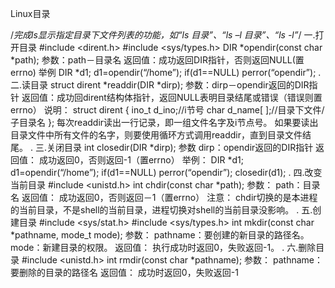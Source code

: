 Linux目录

/*完成ls显示指定目录下文件列表的功能，如“ls 目录”、“ls  –l  目录”、“ls  -l”*/
一.打开目录
#include <dirent.h>
#include <sys/types.h>
DIR *opendir(const char *path);
参数：path－目录名
返回值：成功返回DIR指针，否则返回NULL(置errno)
举例
    DIR *d1;
    d1=opendir(“/home”);
    if(d1==NULL)
	perror(“opendir”);
	.
二.读目录
struct dirent *readdir(DIR *dirp);
参数：dirp－opendir返回的DIR指针
返回值：成功回dirent结构体指针，返回NULL表明目录结尾或错误（错误则置errno）
说明：
	struct dirent
	{
	ino_t  d_ino;//i节号
	char d_name[ ];//目录下文件/子目录名
	};
每次readdir读出一行记录，即一组文件名字及i节点号。
如果要读出目录文件中所有文件的名字，则要使用循环方式调用readdir，直到目录文件结尾。
.
三.关闭目录
int closedir(DIR *dirp);
参数
	dirp：opendir返回的DIR指针
返回值：
	成功返回0，否则返回-1（置errno）
举例：
     DIR *d1;
     d1=opendir(“/home”);
     if(d1==NULL)
	    perror(“opendir”);
		closedir(d1);
.
四.改变当前目录
#include <unistd.h>
int chdir(const char *path);
参数：
	path：目录名
返回值：
	成功返回0，否则返回－1（置errno）
注意：
	chdir切换的是本进程的当前目录，不是shell的当前目录，进程切换对shell的当前目录没影响。
.
五.创建目录
#include <sys/stat.h>
#include <sys/types.h>
int mkdir(const char *pathname, mode_t mode);
参数：
	pathname：要创建的新目录的路径名。
	mode：新建目录的权限。
返回值：
	执行成功时返回0，失败返回-1。
.
六.删除目录
#include <unistd.h>
int rmdir(const char *pathname);
参数：
	pathname：要删除的目录的路径名
返回值：
	成功时返回0，失败返回-1
